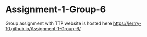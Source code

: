 # Assignment-1-Group-6
Group assignment with TTP
website is hosted here https://jerrry-10.github.io/Assignment-1-Group-6/
